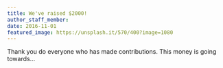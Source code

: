 ```yaml
---
title: We've raised $2000!
author_staff_member:
date: 2016-11-01
featured_image: https://unsplash.it/570/400?image=1080
---
```

Thank you do everyone who has made contributions. This money is going towards...
